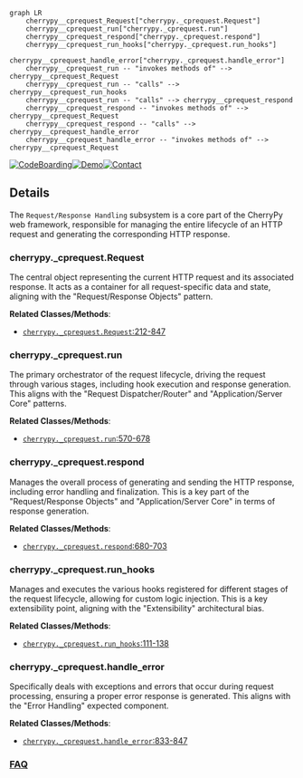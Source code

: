 ```mermaid
graph LR
    cherrypy__cprequest_Request["cherrypy._cprequest.Request"]
    cherrypy__cprequest_run["cherrypy._cprequest.run"]
    cherrypy__cprequest_respond["cherrypy._cprequest.respond"]
    cherrypy__cprequest_run_hooks["cherrypy._cprequest.run_hooks"]
    cherrypy__cprequest_handle_error["cherrypy._cprequest.handle_error"]
    cherrypy__cprequest_run -- "invokes methods of" --> cherrypy__cprequest_Request
    cherrypy__cprequest_run -- "calls" --> cherrypy__cprequest_run_hooks
    cherrypy__cprequest_run -- "calls" --> cherrypy__cprequest_respond
    cherrypy__cprequest_respond -- "invokes methods of" --> cherrypy__cprequest_Request
    cherrypy__cprequest_respond -- "calls" --> cherrypy__cprequest_handle_error
    cherrypy__cprequest_handle_error -- "invokes methods of" --> cherrypy__cprequest_Request
```

[![CodeBoarding](https://img.shields.io/badge/Generated%20by-CodeBoarding-9cf?style=flat-square)](https://github.com/CodeBoarding/GeneratedOnBoardings)[![Demo](https://img.shields.io/badge/Try%20our-Demo-blue?style=flat-square)](https://www.codeboarding.org/demo)[![Contact](https://img.shields.io/badge/Contact%20us%20-%20contact@codeboarding.org-lightgrey?style=flat-square)](mailto:contact@codeboarding.org)

## Details

The `Request/Response Handling` subsystem is a core part of the CherryPy web framework, responsible for managing the entire lifecycle of an HTTP request and generating the corresponding HTTP response.

### cherrypy._cprequest.Request
The central object representing the current HTTP request and its associated response. It acts as a container for all request-specific data and state, aligning with the "Request/Response Objects" pattern.


**Related Classes/Methods**:

- <a href="https://github.com/cherrypy/cherrypy/blob/main/cherrypy/_cprequest.py#L212-L847" target="_blank" rel="noopener noreferrer">`cherrypy._cprequest.Request`:212-847</a>


### cherrypy._cprequest.run
The primary orchestrator of the request lifecycle, driving the request through various stages, including hook execution and response generation. This aligns with the "Request Dispatcher/Router" and "Application/Server Core" patterns.


**Related Classes/Methods**:

- <a href="https://github.com/cherrypy/cherrypy/blob/main/cherrypy/_cprequest.py#L570-L678" target="_blank" rel="noopener noreferrer">`cherrypy._cprequest.run`:570-678</a>


### cherrypy._cprequest.respond
Manages the overall process of generating and sending the HTTP response, including error handling and finalization. This is a key part of the "Request/Response Objects" and "Application/Server Core" in terms of response generation.


**Related Classes/Methods**:

- <a href="https://github.com/cherrypy/cherrypy/blob/main/cherrypy/_cprequest.py#L680-L703" target="_blank" rel="noopener noreferrer">`cherrypy._cprequest.respond`:680-703</a>


### cherrypy._cprequest.run_hooks
Manages and executes the various hooks registered for different stages of the request lifecycle, allowing for custom logic injection. This is a key extensibility point, aligning with the "Extensibility" architectural bias.


**Related Classes/Methods**:

- <a href="https://github.com/cherrypy/cherrypy/blob/main/cherrypy/_cprequest.py#L111-L138" target="_blank" rel="noopener noreferrer">`cherrypy._cprequest.run_hooks`:111-138</a>


### cherrypy._cprequest.handle_error
Specifically deals with exceptions and errors that occur during request processing, ensuring a proper error response is generated. This aligns with the "Error Handling" expected component.


**Related Classes/Methods**:

- <a href="https://github.com/cherrypy/cherrypy/blob/main/cherrypy/_cprequest.py#L833-L847" target="_blank" rel="noopener noreferrer">`cherrypy._cprequest.handle_error`:833-847</a>




### [FAQ](https://github.com/CodeBoarding/GeneratedOnBoardings/tree/main?tab=readme-ov-file#faq)
